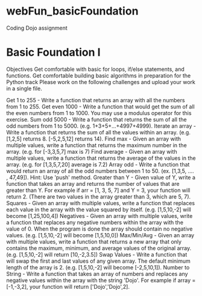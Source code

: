 # webFun_basicFoundation
Coding Dojo assignment


# Basic Foundation I
Objectives
Get comfortable with basic for loops, if/else statements, and functions.
Get comfortable building basic algorithms in preparation for the Python track
Please work on the following challenges and upload your work in a single file.

Get 1 to 255 - Write a function that returns an array with all the numbers from 1 to 255.
Get even 1000 - Write a function that would get the sum of all the even numbers from 1 to 1000.  You may use a modulus operator for this exercise.
Sum odd 5000 - Write a function that returns the sum of all the odd numbers from 1 to 5000. (e.g. 1+3+5+...+4997+4999).
Iterate an array - Write a function that returns the sum of all the values within an array. (e.g. [1,2,5] returns 8. [-5,2,5,12] returns 14).
Find max - Given an array with multiple values, write a function that returns the maximum number in the array. (e.g. for [-3,3,5,7] max is 7)
Find average - Given an array with multiple values, write a function that returns the average of the values in the array. (e.g. for [1,3,5,7,20] average is 7.2)
Array odd - Write a function that would return an array of all the odd numbers between 1 to 50. (ex. [1,3,5, .... , 47,49]). Hint: Use 'push' method.
Greater than Y - Given value of Y, write a function that takes an array and returns the number of values that are greater than Y. For example if arr = [1, 3, 5, 7] and Y = 3, your function will return 2. (There are two values in the array greater than 3, which are 5, 7).
Squares - Given an array with multiple values, write a function that replaces each value in the array with the value squared by itself. (e.g. [1,5,10,-2] will become [1,25,100,4])
Negatives - Given an array with multiple values, write a function that replaces any negative numbers within the array with the value of 0. When the program is done the array should contain no negative values. (e.g. [1,5,10,-2] will become [1,5,10,0])
Max/Min/Avg - Given an array with multiple values, write a function that returns a new array that only contains the maximum, minimum, and average values of the original array. (e.g. [1,5,10,-2] will return [10,-2,3.5])
Swap Values - Write a function that will swap the first and last values of any given array. The default minimum length of the array is 2. (e.g. [1,5,10,-2] will become [-2,5,10,1]).
Number to String - Write a function that takes an array of numbers and replaces any negative values within the array with the string 'Dojo'. For example if array = [-1,-3,2], your function will return ['Dojo','Dojo',2].
